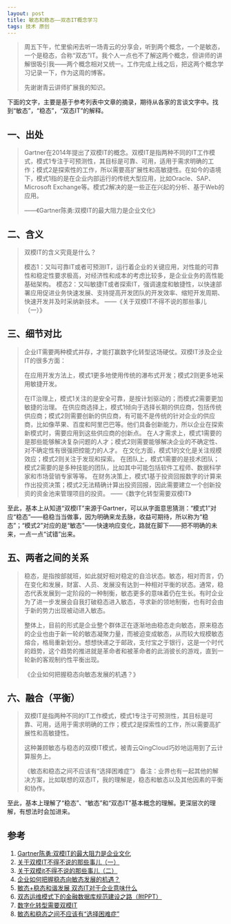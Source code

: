 ```yaml
---
layout: post
title: 敏态和稳态——双态IT概念学习
tags: 技术 原创
---
```


> 周五下午，忙里偷闲去听一场青云的分享会，听到两个概念，一个是敏态，一个是稳态，合称“双态”IT。我个人一点也不了解这两个概念，但讲师的讲解很吸引我——两个概念相对又统一。工作完成上线之后，把这两个概念学习记录一下，作为这周的博客。
>
> 先谢谢青云讲师扩展我的知识。

下面的文字，主要是基于参考列表中文章的摘录，期待从各家的言谈文字中。找到“敏态”，“稳态”，“双态IT”的解释。

## 一、出处

> Gartner在2014年提出了双模IT的概念。双模IT是指两种不同的IT工作模式，模式1专注于可预测性，其目标是可靠、可用，适用于需求明确的工作；模式2是探索性的工作，所以需要高扩展性和高敏捷性。在如今的语境下，模式1指的是在企业内部运行的传统大型应用，比如Oracle、SAP、Microsoft Exchange等。模式2解决的是一些正在兴起的分析、基于Web的应用。
>
> ——《Gartner陈勇:双模IT的最大阻力是企业文化》


## 二、含义

> 双模IT的含义究竟是什么？
>
> 模态1：又叫可靠IT或者可预测IT，运行着企业的关键应用，对性能的可靠性和稳定性要求极高，对经济性和成本的考虑比较多，是企业业务的高性能基础架构。
> 模态2：又叫敏捷IT或者探索IT，强调速度和敏捷性，以快速部署应用促进业务快速发展、支持提高开发团队的开发效率、缩短开发周期、快速开发并及时采纳新技术。
> ——《关于双模IT不得不说的那些事儿（一）》


## 三、细节对比
> 企业IT需要两种模式并存，才能打赢数字化转型这场硬仗。双模IT涉及企业IT的很多方面：
>
> 在应用开发方法上，模式1更多地使用传统的瀑布式开发；模式2则更多地采用敏捷开发。
>
> 在IT治理上，模式1关注的是安全可靠，是按计划驱动的；而模式2需要更加敏捷的治理。
在供应商选择上，模式1倾向于选择长期的供应商，包括传统供应商；模式2则需要创新的供应商，有可能不是传统的针对企业的供应商，比如像苹果、百度和阿里巴巴等。他们具备创新能力，所以企业在探索新模式时，需要应用到这些供应商的创新点。
> 在人才需求上，模式1需要的是那些能够解决复杂问题的人才；模式2则需要能够解决企业的不确定性、对不确定性有很强把控能力的人才。
> 在文化方面，模式1的文化是关注规模效应；模式2则关注于发现和探索。
> 在团队上，模式1需要的是技术团队；模式2需要的是多种技能的团队，比如其中可能包括软件工程师、数据科学家和市场营销专家等等。
> 在财务决策上，模式1基于投资回报数字的计算来作出投资决策；模式2无法精确计算出投资回报，因此需要建立一个创新投资的资金池来管理项目的投资。
> ——《数字化转型需要双模IT》

至此，基本上从知道“双模IT”来源于Gartner，可以从字面意思猜测：“模式1”对应“稳态”——稳稳当当做事，因为明确来龙去脉，收益可期待，所以称为“稳态”；“模式2”对应的是“敏态”——快速响应变化，路就在脚下——把不明确的未来，一点一点“试错”出来。

## 五、两者之间的关系

> 稳态，是指按部就班，如此就好相对稳定的自洽状态。敏态，相对而言，仍在变化和发展，财富、人员、发展没有达到一种相对平衡的状态。通常，稳态代表发展到一定阶段的一种制衡，敏态更多的意味着仍在生长。有时企业为了进一步发展会自我打破稳态进入敏态，寻求新的领地制衡，也有时会由于新的势力出现被动进入敏态。
> 
> 整体上，目前的形式是企业整个群体正在逐渐地由稳态走向敏态，原来稳态的企业也由于新一轮的敏态凝聚力量，而被迫变成敏态，从而较大规模敏态熔合，格局重新划分。想想快递之于邮政，支付宝之于银行，这是一个时代的趋势，这个趋势的推进就是革命者和被革命者的此消彼长的游戏，直到一轮新的客观制约性平衡出现。
>
> 《企业如何把握稳态向敏态发展的机遇？》

## 六、融合（平衡）

> 双模IT是指两种不同的IT工作模式，模式1专注于可预测性，其目标是可靠、可用，适用于需求明确的工作；模式2是探索性的工作，所以需要高扩展性和高敏捷性。
> 
> 这种兼顾敏态与稳态的双模IT模式，被青云QingCloud巧妙地运用到了云计算服务上。
>
> 《敏态和稳态之间不应该有“选择困难症”》
> 备注：业界也有一起其他的解决方案，比如联想的双态IT，我的理解是，稳态和敏态以及其他因素的平衡和协作。

至此，基本上理解了“稳态”、“敏态”和“双态IT”基本概念的理解。更深层次的理解，有想法时会加进来。


## 参考

1. [Gartner陈勇:双模IT的最大阻力是企业文化](http://cio.yesky.com/201/105260201.shtml)
1. [关于双模IT不得不说的那些事儿（一）](http://blog.qingteng.cn/2016/10/15/关于双模it不得不说的那些事儿（一）/)
1. [关于双模it不得不说的那些事儿（二）](http://blog.qingteng.cn/2016/10/15/关于双模it不得不说的那些事儿（二）/)
1. [企业如何把握稳态向敏态发展的机遇？](http://news.mbalib.com/story/235943)
1. [敏态+稳态和谐发展 双态IT对于企业意味什么](http://servers.pconline.com.cn/859/8598000.html)
1. [双态运维模式下的金融数据库规范建设之路（附PPT）](http://dbaplus.cn/news-21-1343-1.html)
1. [数字化转型需要双模IT](http://e.huawei.com/cn/publications/cn/ict_insights/201612301112/new-ict/201612301532)
1. [敏态和稳态之间不应该有“选择困难症”](http://blog.csdn.net/Z1Y492Vn3ZYD9et3B06/article/details/78809131)
